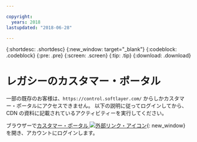 ```yaml
---

copyright:
  years: 2018
lastupdated: "2018-06-28"

---
```


{:shortdesc: .shortdesc}
{:new_window: target="_blank"}
{:codeblock: .codeblock}
{:pre: .pre}
{:screen: .screen}
{:tip: .tip}
{:download: .download}

# レガシーのカスタマー・ポータル

一部の既存のお客様は、`https://control.softlayer.com/` からしかカスタマー・ポータルにアクセスできません。 以下の説明に従ってログインしてから、CDN の資料に記載されているアクティビティーを実行してください。

ブラウザーで[カスタマー・ポータル ![外部リンク・アイコン](../../icons/launch-glyph.svg "外部リンク・アイコン")](https://control.softlayer.com/){: new_window} を開き、アカウントにログインします。
